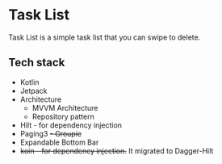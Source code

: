 # Task List
Task List is a simple task list that you can swipe to delete.

## Tech stack
- Kotlin
- Jetpack
- Architecture
    - MVVM Architecture
    - Repository pattern
- Hilt - for dependency injection
- Paging3
~~- Groupie~~
- Expandable Bottom Bar
- ~~koin - for dependency injection.~~ It migrated to Dagger-Hilt
